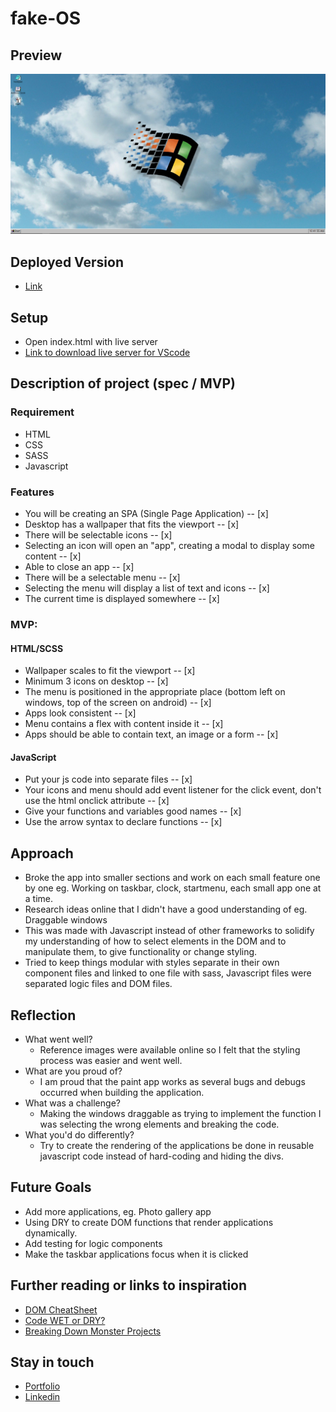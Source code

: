# fake-OS

## Preview

![Screenshot](./screenshot/fake-os-thumbnail.png)


## Deployed Version

* [Link]( https://fake-os.vercel.app/)

## Setup

* Open index.html with live server
* [Link to download live server for VScode]( https://marketplace.visualstudio.com/items?itemName=ritwickdey.LiveServer)

## Description of project (spec / MVP)

### Requirement
* HTML
* CSS
* SASS
* Javascript

### Features
* You will be creating an SPA (Single Page Application) -- [x]
* Desktop has a wallpaper that fits the viewport -- [x]
* There will be selectable icons -- [x]
* Selecting an icon will open an "app", creating a modal to display some content -- [x]
* Able to close an app -- [x]
* There will be a selectable menu -- [x]
* Selecting the menu will display a list of text and icons -- [x]
* The current time is displayed somewhere -- [x]

### MVP:

#### HTML/SCSS
* Wallpaper scales to fit the viewport -- [x]
* Minimum 3 icons on desktop -- [x]
* The menu is positioned in the appropriate place (bottom left on windows, top of the screen on android) -- [x]
* Apps look consistent -- [x]
* Menu contains a flex with content inside it -- [x]
* Apps should be able to contain text, an image or a form -- [x]
#### JavaScript
* Put your js code into separate files -- [x]
* Your icons and menu should add event listener for the click event, don't use the html onclick attribute -- [x]
* Give your functions and variables good names -- [x]
* Use the arrow syntax to declare functions -- [x]

## Approach

* Broke the app into smaller sections and work on each small feature one by one eg. Working on taskbar, clock, startmenu, each small app one at a time.
* Research ideas online that I didn't have a good understanding of eg. Draggable windows
* This was made with Javascript instead of other frameworks to solidify my understanding of how to select elements in the DOM and to manipulate them, to give functionality or change styling.
* Tried to keep things modular with styles separate in their own component files and linked to one file with sass, Javascript files were separated logic files and DOM files.

## Reflection

* What went well?  
  - Reference images were available online so I felt that the styling process was easier and went well.
* What are you proud of? 
  - I am proud that the paint app works as several bugs and debugs occurred when building the application.
* What was a challenge? 
  - Making the windows draggable as trying to implement the function I was selecting the wrong elements and breaking the code.
* What you'd do differently? 
  - Try to create the rendering of the applications be done in reusable javascript code instead of hard-coding and hiding the divs.

## Future Goals

* Add more applications, eg. Photo gallery app
* Using DRY to create DOM functions that render applications dynamically.
* Add testing for logic components
* Make the taskbar applications focus when it is clicked


## Further reading or links to inspiration

*  [DOM CheatSheet]( https://fundamentals.generalassemb.ly/11_unit/dom-cheatsheet.html)
*  [Code WET or DRY?]( https://dzone.com/articles/is-your-code-dry-or-wet#:~:text=DRY%20code%20is%20a%20software,t%20adhere%20to%20DRY%20principle.)
*  [Breaking Down Monster Projects]( https://www.informit.com/articles/article.aspx?p=2153472)

## Stay in touch

*  [Portfolio]( https://edric-khoo.vercel.app/)
*  [Linkedin]( https://www.linkedin.com/in/edric-khoo-98881b173/)


